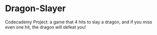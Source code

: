 # Dragon-Slayer
Codecademy Project: a game that 4 hits to slay a dragon, and if you miss even one hit, the dragon will defeat you!
